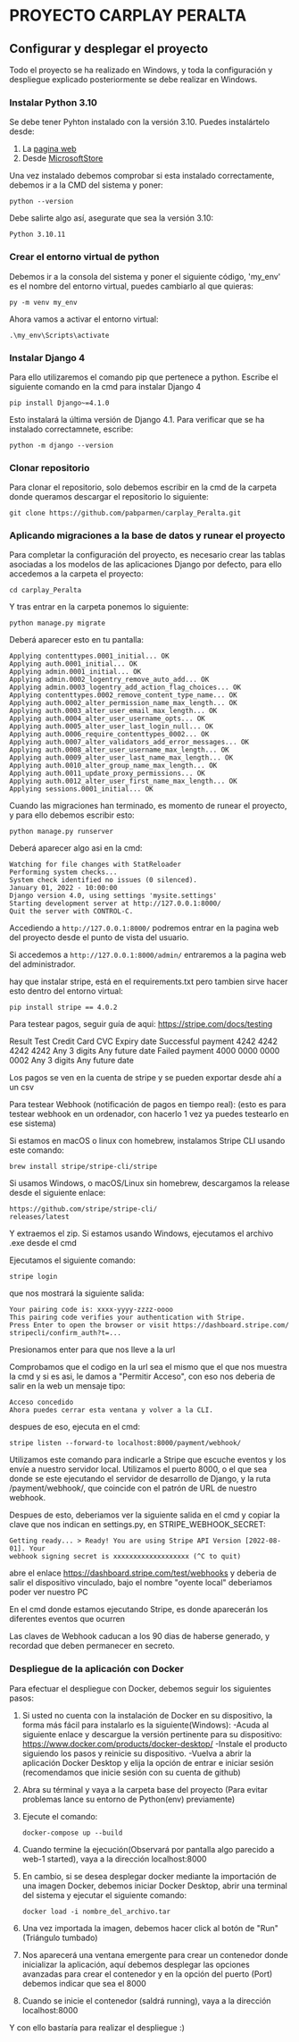 # PROYECTO CARPLAY PERALTA

<h2> Configurar y desplegar el proyecto </h2>
Todo el proyecto se ha realizado en Windows, y toda la configuración y despliegue explicado posteriormente se debe realizar en Windows. 

### Instalar Python 3.10

Se debe tener Pyhton instalado con la versión 3.10. Puedes instalártelo desde:
1. La [pagina web](https://www.python.org/downloads/windows/)
2. Desde [MicrosoftStore](https://www.microsoft.com/store/productId/9PJPW5LDXLZ5?ocid=pdpshare)

Una vez instalado debemos comprobar si esta instalado correctamente, debemos ir a la CMD del sistema y poner:
```
python --version
```

Debe salirte algo así, asegurate que sea la versión 3.10:
```
Python 3.10.11  
```

### Crear el entorno virtual de python

Debemos ir a la consola del sistema y poner el siguiente código, 'my_env' es el nombre del entorno virtual, puedes cambiarlo al que quieras:
```
py -m venv my_env
```

Ahora vamos a activar el entorno virtual:
```
.\my_env\Scripts\activate
```

### Instalar Django 4 

Para ello utilizaremos el comando pip que pertenece a python. Escribe el siguiente comando en la cmd para instalar Django 4
```
pip install Django~=4.1.0
```

Esto instalará la última versión de Django 4.1. Para verificar que se ha instalado correctamnete, escribe:
```
python -m django --version
```

### Clonar repositorio 

Para clonar el repositorio, solo debemos escribir en la cmd de la carpeta donde queramos descargar el repositorio lo siguiente:
```
git clone https://github.com/pabparmen/carplay_Peralta.git
```

### Aplicando migraciones a la base de datos y runear el proyecto

Para completar la configuración del proyecto, es necesario crear las tablas asociadas a los modelos de las aplicaciones Django por defecto, para ello accedemos a la carpeta el proyecto:
```
cd carplay_Peralta
```

Y tras entrar en la carpeta ponemos lo siguiente: 
```
python manage.py migrate
```

Deberá aparecer esto en tu pantalla:  
```  
Applying contenttypes.0001_initial... OK
Applying auth.0001_initial... OK
Applying admin.0001_initial... OK
Applying admin.0002_logentry_remove_auto_add... OK
Applying admin.0003_logentry_add_action_flag_choices... OK
Applying contenttypes.0002_remove_content_type_name... OK
Applying auth.0002_alter_permission_name_max_length... OK
Applying auth.0003_alter_user_email_max_length... OK
Applying auth.0004_alter_user_username_opts... OK
Applying auth.0005_alter_user_last_login_null... OK
Applying auth.0006_require_contenttypes_0002... OK
Applying auth.0007_alter_validators_add_error_messages... OK
Applying auth.0008_alter_user_username_max_length... OK
Applying auth.0009_alter_user_last_name_max_length... OK
Applying auth.0010_alter_group_name_max_length... OK
Applying auth.0011_update_proxy_permissions... OK
Applying auth.0012_alter_user_first_name_max_length... OK
Applying sessions.0001_initial... OK
```
Cuando las migraciones han terminado, es momento de runear el proyecto, y para ello debemos escribir esto:
```
python manage.py runserver
```

Deberá aparecer algo asi en la cmd:
```
Watching for file changes with StatReloader
Performing system checks...
System check identified no issues (0 silenced).
January 01, 2022 - 10:00:00
Django version 4.0, using settings 'mysite.settings'
Starting development server at http://127.0.0.1:8000/
Quit the server with CONTROL-C.
```

Accediendo a `http://127.0.0.1:8000/` podremos entrar en la pagina web del proyecto desde el punto de vista del usuario.

Si accedemos a `http://127.0.0.1:8000/admin/` entraremos a la pagina web del administrador. 

hay que instalar stripe, está en el requirements.txt pero tambien sirve hacer esto dentro del entorno virtual:
```
pip install stripe == 4.0.2
```

Para testear pagos, seguir guía de aqui:
https://stripe.com/docs/testing

Result Test Credit Card CVC Expiry date
Successful payment 4242 4242 4242 4242 Any 3 digits Any future date
Failed payment 4000 0000 0000 0002 Any 3 digits Any future date

Los pagos se ven en la cuenta de stripe y se pueden exportar desde ahí a un csv


Para testear Webhook (notificación de pagos en tiempo real): 
(esto es para testear webhook en un ordenador, con hacerlo 1 vez ya puedes testearlo en ese sistema)

Si estamos en macOS o linux con homebrew, instalamos Stripe CLI usando este comando:
```
brew install stripe/stripe-cli/stripe
```

Si usamos Windows, o macOS/Linux sin homebrew, descargamos la release desde el siguiente enlace:
```
https://github.com/stripe/stripe-cli/
releases/latest
```
Y extraemos el zip. Si estamos usando Windows, ejecutamos el archivo .exe desde el cmd

Ejecutamos el siguiente comando:
```
stripe login
```
que nos mostrará la siguiente salida:
```
Your pairing code is: xxxx-yyyy-zzzz-oooo
This pairing code verifies your authentication with Stripe.
Press Enter to open the browser or visit https://dashboard.stripe.com/
stripecli/confirm_auth?t=...
```
Presionamos enter para que nos lleve a la url

Comprobamos que el codigo en la url sea el mismo que el que nos muestra la cmd y si es asi, le damos a "Permitir Acceso", con eso nos deberia de salir en la web un mensaje tipo:
```
Acceso concedido
Ahora puedes cerrar esta ventana y volver a la CLI.
```
despues de eso, ejecuta en el cmd:
```
stripe listen --forward-to localhost:8000/payment/webhook/
```
Utilizamos este comando para indicarle a Stripe que escuche eventos y los envíe a nuestro servidor local. Utilizamos el puerto 8000, o el que sea donde se este ejecutando el servidor de desarrollo de Django, y la ruta /payment/webhook/, que coincide con el patrón de URL de nuestro webhook.

Despues de esto, deberiamos ver la siguiente salida en el cmd y copiar la clave que nos indican en settings.py, en STRIPE_WEBHOOK_SECRET:
```
Getting ready... > Ready! You are using Stripe API Version [2022-08-01]. Your 
webhook signing secret is xxxxxxxxxxxxxxxxxxx (^C to quit)
```
abre el enlace https://dashboard.stripe.com/test/webhooks y deberia de salir el dispositivo vinculado, bajo el nombre "oyente local" deberiamos poder ver nuestro PC

En el cmd donde estamos ejecutando Stripe, es donde aparecerán los diferentes eventos que ocurren

Las claves de Webhook caducan a los 90 dias de haberse generado, y recordad que deben permanecer en secreto.


### Despliegue de la aplicación con Docker

Para efectuar el despliegue con Docker, debemos seguir los siguientes pasos:

  1. Si usted no cuenta con la instalación de Docker en su dispositivo, la forma más fácil para instalarlo es la siguiente(Windows):
    -Acuda al siguiente enlace y descargue la versión pertinente para su dispositivo: https://www.docker.com/products/docker-desktop/
    -Instale el producto siguiendo los pasos y reinicie su dispositivo.
    -Vuelva a abrir la aplicación Docker Desktop y elija la opción de entrar e iniciar sesión (recomendamos que inicie sesión con su cuenta de github)
  2. Abra su términal y vaya a la carpeta base del proyecto (Para evitar problemas lance su entorno de Python(env) previamente)
  3. Ejecute el comando:
     ```
     docker-compose up --build
     ```
  4. Cuando termine la ejecución(Observará por pantalla algo parecido a web-1 started), vaya a la dirección localhost:8000

  5. En cambio, si se desea desplegar docker mediante la importación de una imagen Docker, debemos iniciar Docker Desktop, abrir una
      terminal del sistema y ejecutar el siguiente comando:
     ```
     docker load -i nombre_del_archivo.tar
     ```

   6. Una vez importada la imagen, debemos hacer click al botón de "Run" (Triángulo tumbado)

   7. Nos aparecerá una ventana emergente para crear un contenedor donde inicializar la aplicación, aquí debemos desplegar las opciones avanzadas para crear
      el contenedor y en la opción del puerto (Port) debemos indicar que sea el 8000

   8.  Cuando se inicie el contenedor (saldrá running), vaya a la dirección localhost:8000


Y con ello bastaría para realizar el despliegue :)


 
